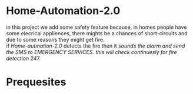 # Home-Automation-2.0
in this project we add some safety feature because, in homes people have some elecrical appliences, there mights be a chances of 
short-circuits and due to some reasons they might get fire. <br>
if *Home-autmation-2.0* detects the fire then it *sounds the  alarm and send the SMS to *EMERGENCY SERVICES*.
this will check continuesly for fire detection 24*7.

# Prequesites
